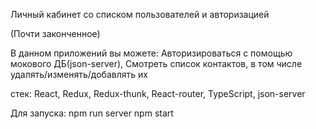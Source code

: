 Личный кабинет со списком пользователей и авторизацией

(Почти законченное)

В данном приложений вы можете:
    Авторизироваться с помощью мокового ДБ(json-server),
    Смотреть список контактов, в том числе удалять/изменять/добавлять их

стек: React, Redux, Redux-thunk, React-router, TypeScript, json-server

Для запуска:
    npm run server
    npm start
